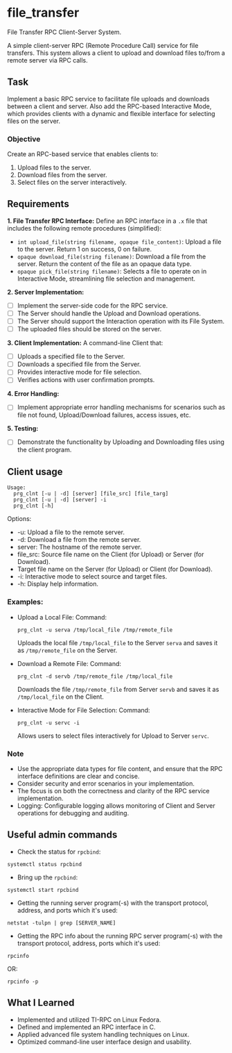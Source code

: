 # file_transfer
File Transfer RPC Client-Server System.

A simple client-server RPC (Remote Procedure Call) service for file transfers. This system allows a client to upload and download files to/from a remote server via RPC calls.

## Task
Implement a basic RPC service to facilitate file uploads and downloads between a client and server. Also add the RPC-based Interactive Mode, which provides clients with a dynamic and flexible interface for selecting files on the server.

### Objective
Create an RPC-based service that enables clients to:
1. Upload files to the server.
2. Download files from the server.
3. Select files on the server interactively.

## Requirements
**1. File Transfer RPC Interface:**
Define an RPC interface in a `.x` file that includes the following remote procedures (simplified):

- `int upload_file(string filename, opaque file_content)`: Upload a file to the server. 
  Return 1 on success, 0 on failure.
- `opaque download_file(string filename)`: Download a file from the server. 
  Return the content of the file as an opaque data type.
- `opaque pick_file(string filename)`: Selects a file to operate on in Interactive Mode, streamlining file selection and management.

**2. Server Implementation:**
- [ ] Implement the server-side code for the RPC service. 
- [ ] The Server should handle the Upload and Download operations.
- [ ] The Server should support the Interaction operation with its File System.
- [ ] The uploaded files should be stored on the server.

**3. Client Implementation:**
A command-line Client that:
- [ ] Uploads a specified file to the Server. 
- [ ] Downloads a specified file from the Server.
- [ ] Provides interactive mode for file selection.
- [ ] Verifies actions with user confirmation prompts.

**4. Error Handling:**
- [ ] Implement appropriate error handling mechanisms for scenarios such as file not found, Upload/Download failures, access issues, etc.

**5. Testing:**
- [ ] Demonstrate the functionality by Uploading and Downloading files using the client program.

## Client usage
```
Usage:
  prg_clnt [-u | -d] [server] [file_src] [file_targ]
  prg_clnt [-u | -d] [server] -i
  prg_clnt [-h]
```
Options:
* -u: Upload a file to the remote server.
* -d: Download a file from the remote server.
* server: The hostname of the remote server.
* file_src: Source file name on the Client (for Upload) or Server (for Download).
* Target file name on the Server (for Upload) or Client (for Download).
* -i: Interactive mode to select source and target files.
* -h: Display help information.

### Examples:
- Upload a Local File:
  Command:
  ```
  prg_clnt -u serva /tmp/local_file /tmp/remote_file
  ```
  Uploads the local file `/tmp/local_file` to the Server `serva` and saves it as `/tmp/remote_file` on the Server.
  
- Download a Remote File:
  Command:
  ```
  prg_clnt -d servb /tmp/remote_file /tmp/local_file
  ```
  Downloads the file `/tmp/remote_file` from Server `servb` and saves it as `/tmp/local_file` on the Client.
  
- Interactive Mode for File Selection:
  Command:
  ```
  prg_clnt -u servc -i
  ```
  Allows users to select files interactively for Upload to Server `servc`.

### Note
* Use the appropriate data types for file content, and ensure that the RPC interface definitions are clear and concise.
* Consider security and error scenarios in your implementation.
* The focus is on both the correctness and clarity of the RPC service implementation.
* Logging: Configurable logging allows monitoring of Client and Server operations for debugging and auditing.

## Useful admin commands
- Check the status for `rpcbind`:
```
systemctl status rpcbind
```

- Bring up the `rpcbind`:
```
systemctl start rpcbind
```

- Getting the running server program(-s) with the transport protocol, address, and ports which it's used:
```
netstat -tulpn | grep [SERVER_NAME]
```

- Getting the RPC info about the running RPC server program(-s) with the transport protocol, address, ports which it's used:
```
rpcinfo
```
OR:
```
rpcinfo -p
```
## What I Learned
* Implemented and utilized TI-RPC on Linux Fedora.
* Defined and implemented an RPC interface in C.
* Applied advanced file system handling techniques on Linux.
* Optimized command-line user interface design and usability.
